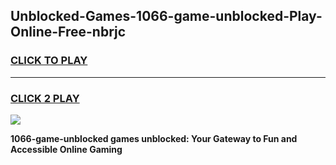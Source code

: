 
## Unblocked-Games-1066-game-unblocked-Play-Online-Free-nbrjc
<h3>
<a href="https://premium76.site?title=1066-game-unblocked&ref=26A">CLICK TO PLAY</a></h3>
<hr>

<h3>
<a href="https://premium76.site?title=1066-game-unblocked&ref=26A">CLICK 2 PLAY</a>
  
</h3>

<a href="https://premium76.site?title=1066-game-unblocked&ref=26A"><img src="https://clearcache.store/games.png"></a>


**1066-game-unblocked games unblocked: Your Gateway to Fun and Accessible Online Gaming**
